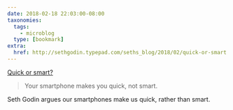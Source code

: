 ```yaml
---
date: 2018-02-18 22:03:00-08:00
taxonomies:
  tags:
    - microblog
  type: [bookmark]
extra:
  href: http://sethgodin.typepad.com/seths_blog/2018/02/quick-or-smart.html
---
```

[Quick or smart?](http://sethgodin.typepad.com/seths_blog/2018/02/quick-or-smart.html)

> Your smartphone makes you quick, not smart.

Seth Godin argues our smartphones make us quick, rather than smart.
